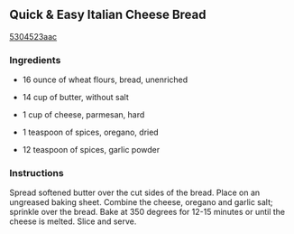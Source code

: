 ## Quick & Easy Italian Cheese Bread

[5304523aac](http://www.food.com/recipe/quick-easy-italian-cheese-bread-393320)

### Ingredients

 - 16 ounce of wheat flours, bread, unenriched

 - 14 cup of butter, without salt

 - 1 cup of cheese, parmesan, hard

 - 1 teaspoon of spices, oregano, dried

 - 12 teaspoon of spices, garlic powder

### Instructions

Spread softened butter over the cut sides of the bread. Place on an ungreased baking sheet. Combine the cheese, oregano and garlic salt; sprinkle over the bread. Bake at 350 degrees for 12-15 minutes or until the cheese is melted. Slice and serve.
